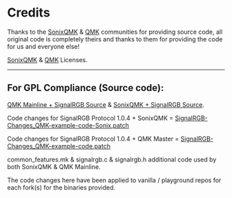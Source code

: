 # Credits #
Thanks to the [SonixQMK](https://github.com/SonixQMK/qmk_firmware) & [QMK](https://github.com/qmk/qmk_firmware) communities for providing source code, all original code is completely theirs and thanks to them for providing the code for us and everyone else!

[SonixQMK](https://github.com/SonixQMK/qmk_firmware/blob/sn32_master/LICENSE) & [QMK](https://github.com/qmk/qmk_firmware/blob/master/LICENSE) Licenses.

---

## For GPL Compliance (Source code): ##
[QMK Mainline + SignalRGB Source](https://gitlab.com/signalrgb/qmk_firmware/-/tree/QMKRelease_1.0) & [SonixQMK + SignalRGB Source](https://gitlab.com/signalrgb/qmk_firmware/-/tree/Sonix_QMKRelease_1.0).

Code changes for SignalRGB Protocol 1.0.4 + SonixQMK = [SignalRGB-Changes_QMK-example-code-Sonix.patch](https://github.com/SRGBmods/QMK-Binaries/blob/main/GPL/SignalRGB-Changes_QMK-example-code-Sonix.patch)

Code changes for SignalRGB Protocol 1.0.4 + QMK Master = [SignalRGB-Changes_QMK-example-code.patch](https://github.com/SRGBmods/QMK-Binaries/blob/main/GPL/SignalRGB-Changes_QMK-example-code.patch)

common_features.mk & signalrgb.c & signalrgb.h additional code used by both SonixQMK & QMK Mainline.

The code changes here have been applied to vanilla / playground repos for each fork(s) for the binaries provided.